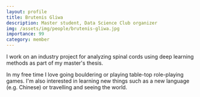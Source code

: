 ```yaml
---
layout: profile
title: Brutenis Gliwa
description: Master student, Data Science Club organizer
img: /assets/img/people/brutenis-gliwa.jpg
importance: 99
category: member
---
```


I work on an industry project for analyzing spinal cords using deep learning methods as part of my master's thesis.

In my free time I love going bouldering or playing table-top role-playing games. I'm also interested in learning new things such as a new language (e.g. Chinese) or travelling and seeing the world.
